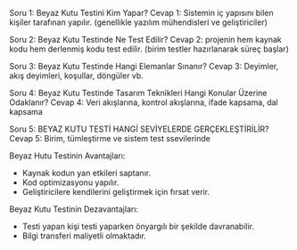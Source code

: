 Soru 1:
Beyaz Kutu Testini Kim Yapar?
Cevap 1:
Sistemin iç yapısını bilen kişiler tarafınan yapılır. (genellikle yazılım mühendisleri ve geliştiriciler) 

Soru 2:
Beyaz Kutu Testinde Ne Test Edilir?
Cevap 2:
projenin hem kaynak kodu hem derlenmiş kodu test edilir. (birim testler hazırlanarak süreç başlar)

Soru 3:
Beyaz Kutu Testinde Hangi Elemanlar Sınanır?
Cevap 3:
Deyimler, akış deyimleri, koşullar, döngüler vb.

Soru 4:
Beyaz Kutu Testinde Tasarım Teknikleri Hangi Konular Üzerine Odaklanır?
Cevap 4:
Veri akışlarına, kontrol akışlarına, ifade kapsama, dal kapsama

Soru 5: 
BEYAZ KUTU TESTİ HANGİ SEVİYELERDE GERÇEKLEŞTİRİLİR?
Cevap 5:
Birim, tümleştirme ve sistem test ssevilerinde 

Beyaz Hutu Testinin Avantajları:
- Kaynak kodun yan etkileri saptanır.
- Kod optimizasyonu yapılır.
- Geliştiricilere kendilerini geliştirmek için fırsat verir.

Beyaz Kutu Testinin Dezavantajları:
- Testi yapan kişi testi yaparken önyargılı bir şekilde davranabilir.
- Bilgi transferi maliyetli olmaktadır.



